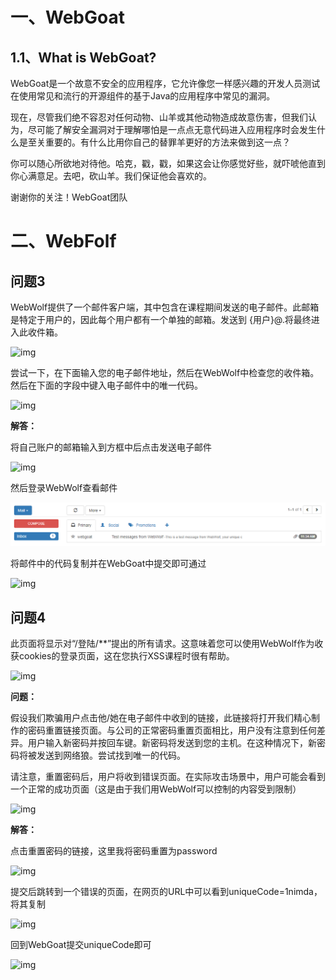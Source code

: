 # 一、WebGoat

## 1.1、What is WebGoat?

WebGoat是一个故意不安全的应用程序，它允许像您一样感兴趣的开发人员测试在使用常见和流行的开源组件的基于Java的应用程序中常见的漏洞。

现在，尽管我们绝不容忍对任何动物、山羊或其他动物造成故意伤害，但我们认为，尽可能了解安全漏洞对于理解哪怕是一点点无意代码进入应用程序时会发生什么是至关重要的。有什么比用你自己的替罪羊更好的方法来做到这一点？

你可以随心所欲地对待他。哈克，戳，戳，如果这会让你感觉好些，就吓唬他直到你心满意足。去吧，砍山羊。我们保证他会喜欢的。

谢谢你的关注！WebGoat团队



# 二、WebFolf

## 问题3

WebWolf提供了一个邮件客户端，其中包含在课程期间发送的电子邮件。此邮箱是特定于用户的，因此每个用户都有一个单独的邮箱。发送到 {用户}@.将最终进入此收件箱。

![img](https://cdn.nlark.com/yuque/0/2022/png/21411821/1666668709648-c073fd8f-718a-4045-afce-b8bc833007a0.png)



尝试一下，在下面输入您的电子邮件地址，然后在WebWolf中检查您的收件箱。然后在下面的字段中键入电子邮件中的唯一代码。

![img](https://cdn.nlark.com/yuque/0/2022/png/21411821/1666668736911-af3036b7-8756-4884-86b2-ceb97ee55322.png)



**解答：**

将自己账户的邮箱输入到方框中后点击发送电子邮件

![img](https://cdn.nlark.com/yuque/0/2022/png/21411821/1666668862189-a3806816-ac9e-4f02-8b0b-90fc54fd3783.png)



然后登录WebWolf查看邮件

![img](../../_img/0X01%20Introduction/1666668947665-d923ffcb-9c9a-4583-ab3a-010bd480c373.png)



将邮件中的代码复制并在WebGoat中提交即可通过

![img](https://cdn.nlark.com/yuque/0/2022/png/21411821/1666669023854-8fb11868-2a1a-4a6c-a6f0-03316cb33a6b.png)



## 问题4

此页面将显示对“/登陆/**”提出的所有请求。这意味着您可以使用WebWolf作为收获cookies的登录页面，这在您执行XSS课程时很有帮助。

![img](https://cdn.nlark.com/yuque/0/2022/png/21411821/1666669128413-83e03353-894d-4e12-9491-727cfe8de1b0.png)



**问题：**

假设我们欺骗用户点击他/她在电子邮件中收到的链接，此链接将打开我们精心制作的密码重置链接页面。与公司的正常密码重置页面相比，用户没有注意到任何差异。用户输入新密码并按回车键。新密码将发送到您的主机。在这种情况下，新密码将被发送到网络狼。尝试找到唯一的代码。

请注意，重置密码后，用户将收到错误页面。在实际攻击场景中，用户可能会看到一个正常的成功页面（这是由于我们用WebWolf可以控制的内容受到限制）

![img](https://cdn.nlark.com/yuque/0/2022/png/21411821/1666669229645-3d66611b-5f57-41f6-973c-90e0f806a13b.png)



**解答：**

点击重置密码的链接，这里我将密码重置为password

![img](https://cdn.nlark.com/yuque/0/2022/png/21411821/1666669311148-870c0bc3-aca4-4dc8-a00a-d7217f239339.png)



提交后跳转到一个错误的页面，在网页的URL中可以看到uniqueCode=1nimda，将其复制

![img](https://cdn.nlark.com/yuque/0/2022/png/21411821/1666669383061-c2810df5-2b18-4578-aaff-5f82585514f5.png)



回到WebGoat提交uniqueCode即可

![img](https://cdn.nlark.com/yuque/0/2022/png/21411821/1666669431649-f824e6c4-5802-46bb-ad8a-99698eaf824a.png)